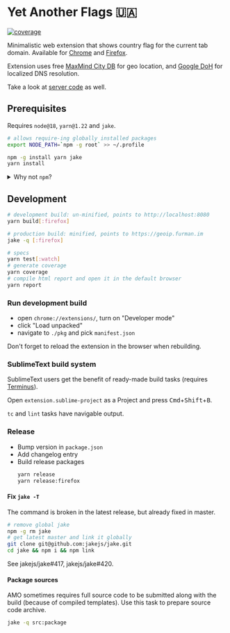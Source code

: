 # Yet Another Flags 🇺🇦

[![coverage](https://img.shields.io/endpoint?url=https://gist.githubusercontent.com/falsefalse/5f76f3b771603857432300417fcb90e0/raw/badge.json)](https://github.com/falsefalse/yaf-extension/actions/workflows/specs.yml)

Minimalistic web extension that shows country flag for the current tab domain. Available for [Chrome] and [Firefox].

Extension uses free [MaxMind City DB] for geo location, and [Google DoH] for localized DNS resolution.

Take a look at [server code] as well.

## Prerequisites

Requires `node@18`, `yarn@1.22` and `jake`.

```bash
# allows require-ing globally installed packages
export NODE_PATH=`npm -g root` >> ~/.profile

npm -g install yarn jake
yarn install
```

<details>
  <summary>Why not <code>npm</code>?</summary>

Because of the lock file size — <code>yarn.lock</code> is three times smaller.
See <a href="https://github.com/falsefalse/yaf-extension/commit/037b18f21422707d05dc5097f39e43df876764cb"><code>037b18f</code></a> 🐈

</details>

## Development

```bash
# development build: un-minified, points to http://localhost:8080
yarn build[:firefox]

# production build: minified, points to https://geoip.furman.im
jake -q [:firefox]

# specs
yarn test[:watch]
# generate coverage
yarn coverage
# compile html report and open it in the default browser
yarn report
```

### Run development build

- open `chrome://extensions/`, turn on "Developer mode"
- click "Load unpacked"
- navigate to `./pkg` and pick `manifest.json`

Don't forget to reload the extension in the browser when rebuilding.

### SublimeText build system

SublimeText users get the benefit of ready-made build tasks (requires [Terminus]).

Open `extension.sublime-project` as a Project and press <kbd>Cmd</kbd>+<kbd>Shift</kbd>+<kbd>B</kbd>.

`tc` and `lint` tasks have navigable output.

### Release

- Bump version in `package.json`
- Add changelog entry
- Build release packages
  ```bash
  yarn release
  yarn release:firefox
  ```

#### Fix `jake -T`

The command is broken in the latest release, but already fixed in master.

```bash
# remove global jake
npm -g rm jake
# get latest master and link it globally
git clone git@github.com:jakejs/jake.git
cd jake && npm i && npm link
```

See jakejs/jake#417, jakejs/jake#420.

#### Package sources

AMO sometimes requires full source code to be submitted along with the build (because of compiled templates). Use this task to prepare source code archive.

```bash
jake -q src:package
```

[Chrome]: https://chrome.google.com/webstore/detail/dmchcmgddbhmbkakammmklpoonoiiomk
[Firefox]: https://addons.mozilla.org/en-US/firefox/addon/yet-another-flags/
[MaxMind City DB]: https://dev.maxmind.com/geoip/geolite2-free-geolocation-data
[Google DoH]: https://dns.google
[server code]: https://github.com/falsefalse/geoip-server
[Terminus]: https://packagecontrol.io/packages/Terminus
